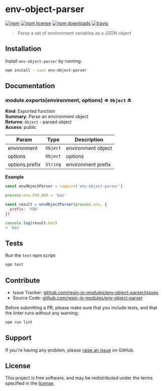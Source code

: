 env-object-parser
=================

[![npm](https://img.shields.io/npm/v/env-object-parser.svg?style=flat-square)](https://npmjs.com/package/env-object-parser)
[![npm license](https://img.shields.io/npm/l/env-object-parser.svg?style=flat-square)](https://npmjs.com/package/env-object-parser)
[![npm downloads](https://img.shields.io/npm/dm/env-object-parser.svg?style=flat-square)](https://npmjs.com/package/env-object-parser)
[![travis](https://img.shields.io/travis/resin-io-modules/env-object-parser/master.svg?style=flat-square&label=linux)](https://travis-ci.org/resin-io-modules/env-object-parser)

> Parse a set of environment variables as a JSON object

Installation
------------

Install `env-object-parser` by running:

```sh
npm install --save env-object-parser
```

Documentation
-------------

<a name="exp_module_env-object-parser--module.exports"></a>

### module.exports(environment, options) ⇒ <code>Object</code> ⏏
**Kind**: Exported function  
**Summary**: Parse an environment object  
**Returns**: <code>Object</code> - parsed object  
**Access**: public  

| Param | Type | Description |
| --- | --- | --- |
| environment | <code>Object</code> | environment object |
| options | <code>Object</code> | options |
| options.prefix | <code>String</code> | environment prefix |

**Example**  
```js
const envObjectParser = require('env-object-parser')

process.env.FOO_BAR = 'baz'

const result = envObjectParser(process.env, {
  prefix: 'FOO'
})

console.log(result.bar)
> 'baz'
```

Tests
-----

Run the `test` npm script:

```sh
npm test
```

Contribute
----------

- Issue Tracker: [github.com/resin-io-modules/env-object-parser/issues](https://github.com/resin-io-modules/env-object-parser/issues)
- Source Code: [github.com/resin-io-modules/env-object-parser](https://github.com/resin-io-modules/env-object-parser)

Before submitting a PR, please make sure that you include tests, and that the
linter runs without any warning:

```sh
npm run lint
```

Support
-------

If you're having any problem, please [raise an issue][newissue] on GitHub.

License
-------

This project is free software, and may be redistributed under the terms
specified in the [license].

[newissue]: https://github.com/resin-io-modules/env-object-parser/issues/new
[license]: https://github.com/resin-io-modules/env-object-parser/blob/master/LICENSE
